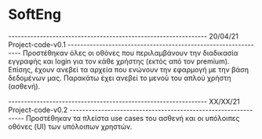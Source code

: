 # SoftEng

--------------------------------------------------------------- 20/04/21 Project-code-v0.1 ---------------------------------------------------------------
Προστέθηκαν όλες οι οθόνες που περιλαμβάνουν την διαδικασία εγγραφής και
login για τον κάθε χρήστης (εκτός από τον premium). Επίσης, έχουν ανεβεί
τα αρχεία που ενώνουν την εφαρμογή με την βάση δεδομένων μας. Παρακάτω
έχει ανεβεί το μενού του απλού χρήστη (ασθενή).

--------------------------------------------------------------- ΧΧ/ΧΧ/21 Project-code-v0.2 ---------------------------------------------------------------
Προστέθηκαν τα πλείστα use cases του ασθενή και οι υπόλοιπες οθόνες (UI)
των υπόλοιπων χρηστών.
